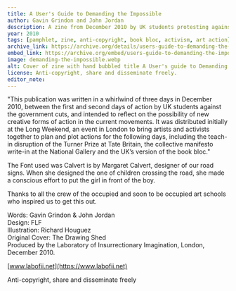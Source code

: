 ```yaml
---
title: A User's Guide to Demanding the Impossible
author: Gavin Grindon and John Jordan
description: A zine from December 2010 by UK students protesting against government cuts, intended to reflect on the possibility of new creative forms of action. 
year: 2010
tags: [pamphlet, zine, anti-copyright, book bloc, activism, art action]
archive_link: https://archive.org/details/users-guide-to-demanding-the-impossible 
embed_link: https://archive.org/embed/users-guide-to-demanding-the-impossible
image: demanding-the-impossible.webp
alt: Cover of zine with hand bubbled title A User's guide to Demanding the Impossible and line crossing out Demanding
license: Anti-copyright, share and disseminate freely.
editor_note: 
---
```


"This publication was written in a whirlwind of three days in December 2010, between the first and second days of action by UK students against the government cuts, and intended to reflect on the possibility of new creative forms of action in the current movements. It was distributed initially at the Long Weekend, an event in London to bring artists and activists together to plan and plot actions for the following days, including the teach-in disruption of the Turner Prize at Tate Britain, the collective manifesto write-in at the National Gallery and the UK’s version of the book bloc."

The Font used was Calvert is by Margaret Calvert, designer of our road signs. When she designed the one of children crossing the road, she made a conscious effort to put the girl in front of the boy.

Thanks to all the crew of the occupied and soon to be occupied art schools who inspired us to get this out.

Words: Gavin Grindon & John Jordan  
Design: FLF  
Illustration: Richard Houguez  
Original Cover: The Drawing Shed  
Produced by the Laboratory of Insurrectionary Imagination, London, December 2010. 

[www.labofii.net](https://www.labofii.net) 

Anti-copyright, share and disseminate freely  
